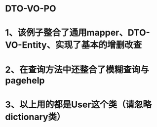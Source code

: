 # DTO-VO-PO
# 1、该例子整合了通用mapper、DTO-VO-Entity、实现了基本的增删改查
# 2、在查询方法中还整合了模糊查询与pagehelp
# 3、以上用的都是User这个类（请忽略dictionary类）
